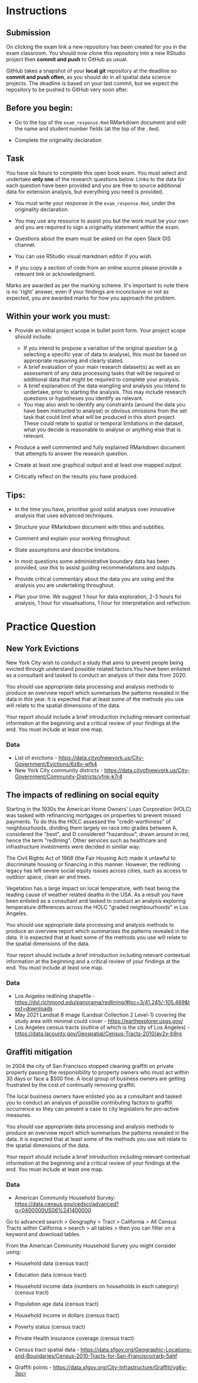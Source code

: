 # Instructions

## Submission

On clicking the exam link a new repository has been created for you in the exam classroom. You should now clone this repository into a new RStudio project then **commit and push** to GitHub as usual. 

GitHub takes a snapshot of your **local git** repository at the deadline so **commit and push often**, as you should do in all spatial data science projects. The deadline is based on your last commit, but we expect the repository to be pushed to GitHub very soon after. 

## Before you begin: 

* Go to the top of the `exam_response.Rmd` RMarkdown document and edit the name and student number fields (at the top of the `.Rmd`).

* Complete the originality declaration

## Task

You have six hours to complete this open book exam. You must select and undertake **only one** of the research questions below. Links to the data for each question have been provided and you are free to source additional data for extension analysis, but everything you need is provided.

* You must write your response in the `exam_response.Rmd`, under the originality declaration.

* You may use any resource to assist you but the work must be your own and you are required to sign a originality statement within the exam. 

* Questions about the exam must be asked on the open Slack GIS channel. 

* You can use RStudio visual markdown editor if you wish.

* If you copy a section of code from an online source please provide a relevant link or acknowledgment.

Marks are awarded as per the marking scheme. It's important to note there is no 'right' answer, even if your findings are inconclusive or not as expected, you are awarded marks for how you approach the problem.  

## Within your work you must:

* Provide an initial project scope in bullet point form. Your project scope should include:

    * If you intend to propose a variation of the original question (e.g. selecting a specific year of data to analyse), this must be based on appropriate reasoning and clearly stated.
  * A brief evaluation of your main research dataset(s) as well as an assessment of any data processing tasks that will be required or additional data that might be required to complete your analysis.
  * A brief explanation of the data wangling and analysis you intend to undertake, prior to starting the analysis. This may include research questions or hypotheses you identify as relevant. 
  * You may also wish to identify any constraints (around the data you have been instructed to analyse) or obvious omissions from the set task that could limit what will be produced in this short project. These could relate to spatial or temporal limitations in the dataset, what you decide is reasonable to analyse or anything else that is relevant. 

* Produce a well commented and fully explained RMarkdown document that attempts to answer the research question.

* Create at least one graphical output and at least one mapped output.

* Critically reflect on the results you have produced. 

## Tips:

* In the time you have, prioritise good solid analysis over innovative analysis that uses advanced techniques.

* Structure your RMarkdown document with titles and subtitles. 

* Comment and explain your working throughout.

* State assumptions and describe limitations.

* In most questions some administrative boundary data has been provided, use this to assist guiding recommendations and outputs.

* Provide critical commentary about the data you are using and the analysis you are undertaking throughout.

* Plan your time. We suggest 1 hour for data exploration, 2-3 hours for analysis, 1 hour for visualisations, 1 hour for interpretation and reflection. 

# Practice Question

## New York Evictions

New York City wish to conduct a study that aims to prevent people being evicted through understand possible related factors.You have been enlisted as a consultant and tasked to conduct an analysis of their data from 2020.

You should use appropriate data processing and analysis methods to produce an overview report which summarises the patterns revealed in the data in this year. It is expected that at least some of the methods you use will relate to the spatial dimensions of the data.

Your report should include a brief introduction including relevant contextual information at the beginning and a critical review of your findings at the end. You must include at least one map. 

### Data

* List of evictions - https://data.cityofnewyork.us/City-Government/Evictions/6z8x-wfk4
* New York City community districts - https://data.cityofnewyork.us/City-Government/Community-Districts/yfnk-k7r4

## The impacts of redlining on social equity  

Starting in the 1930s the American Home Owners' Loan Corporation (HOLC) was tasked with refinancing mortgages on properties to prevent missed payments. To do this the HOLC assessed the "credit-worthiness" of neighbourhoods, dividing them largely on race into grades between A, considered the "best", and D considered "hazardous", drawn around in red, hence the term "redlining". Other services such as healthcare and infrastructure investments were decided in similar way. 

The Civil Rights Act of 1968 (the Fair Housing Act) made it unlawful to discriminate housing or financing in this manner. However, the redlining legacy has left severe social equity issues across cities, such as access to outdoor space, clean air and trees. 

Vegetation has a large impact on local temperature, with heat being the leading cause of weather related deaths in the USA. As a result you have been enlisted as a consultant and tasked to conduct an analysis exploring temperature differences across the HOLC "graded neighbourhoods" in Los Angeles.

You should use appropriate data processing and analysis methods to produce an overview report which summarises the patterns revealed in the data. It is expected that at least some of the methods you use will relate to the spatial dimensions of the data.

Your report should include a brief introduction including relevant contextual information at the beginning and a critical review of your findings at the end. You must include at least one map.

### Data

* Los Angeles redlining shapefile - https://dsl.richmond.edu/panorama/redlining/#loc=3/41.245/-105.469&text=downloads
* May 2021 Landsat 8 image (Landsat Collection 2 Level-1) covering the study area with minimal could cover - https://earthexplorer.usgs.gov/
* Los Angeles census tracts (outline of which is the city of Los Angeles) - https://data.lacounty.gov/Geospatial/Census-Tracts-2010/ay2y-b9rg

## Graffiti mitigation 

In 2004 the city of San Francisco stopped cleaning graffiti on private property passing the responsibility to property owners who must act within 30 days or face a $500 fine. A local group of business owners are getting frustrated by the cost of continually removing graffiti. 

The local business owners have enlisted you as a consultant and tasked you to conduct an analysis of possible contributing factors to graffiti occurrence so they can present a case to city legislators for pro-active measures. 

You should use appropriate data processing and analysis methods to produce an overview report which summarises the patterns revealed in the data. It is expected that at least some of the methods you use will relate to the spatial dimensions of the data.

Your report should include a brief introduction including relevant contextual information at the beginning and a critical review of your findings at the end. You must include at least one map.

### Data

* American Community Household Survey: https://data.census.gov/cedsci/advanced?g=0400000US06%241400000

Go to advanced search > Geography > Tract > California > All Census Tracts within California > search > all tables > then you can filter on a keyword and download tables.

From the American Community Household Survey you might consider using:
  * Household data (census tract)
  * Education data (census tract)
  * Household income data (numbers on households in each category) (census tract)
  * Population age data (census tract)
  * Household income in dollars (census tract)
  * Poverty status (census tract)
  * Private Health insurance coverage (census tract)
  
* Census tract spatial data - https://data.sfgov.org/Geographic-Locations-and-Boundaries/Census-2010-Tracts-for-San-Francisco/rarb-5ahf
* Graffiti points - https://data.sfgov.org/City-Infrastructure/Graffiti/vg6y-3pcr 
